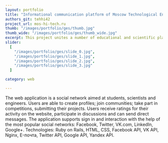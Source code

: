 ```yaml
---
layout: portfolio
title: "Informational communication platform of Moscow Technological Entrepreneurship Academic Department"
authors_git: tehhi42
project_url: mos-hi-tech.ru
thumb: "/images/portfolio/ges/thumb.jpg"
thumb_wide: "/images/portfolio/ges/thumb_wide.jpg"
excerpt: This project unites a number of educational and scientific platforms for students, alumni and professors of leading universities. These applications enable easy collaboration and provide an opportunity to make a research process more accessible.
slider:
  [
    "/images/portfolio/ges/slide_0.jpg",
    "/images/portfolio/ges/slide_1.jpg",
    "/images/portfolio/ges/slide_2.jpg",
    "/images/portfolio/ges/slide_3.jpg"
  ]

category: web

---
```


The web application is a social network aimed at students, scientists and engineers. Users are able to create profiles; join communities; take part in competitions, submitting their projects. Users receive ratings for their activity on the website, participate in discussions and can send direct messages. The application supports sign in and interaction with the help of the most popular social networks: Facebook, Twitter, VK.com, LinkedIn, Google+.
Technologies: Ruby on Rails, HTML, CSS, Facebook API, VK API, Nginx,
E-почта, Twitter API, Google API, Yandex API.

